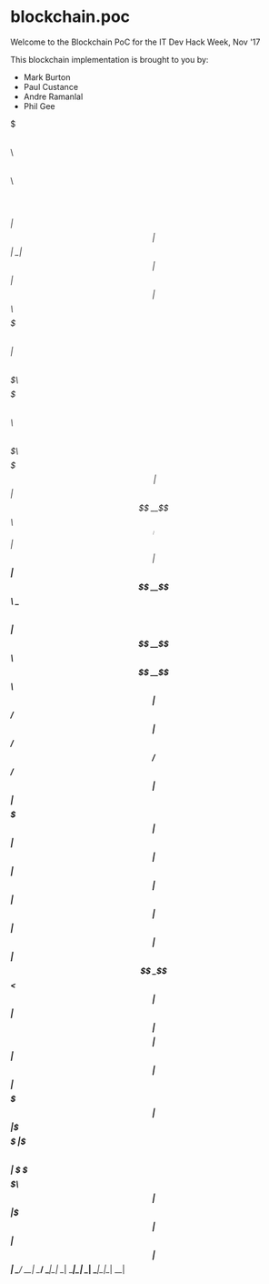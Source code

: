 # blockchain.poc

Welcome to the Blockchain PoC for the IT Dev Hack Week, Nov '17

This blockchain implementation is brought to you by:
- Mark Burton
- Paul Custance
- Andre Ramanlal
- Phil Gee

$$$$$$$\  $$\                     $$\                 $$\                 $$\           
$$  __$$\ $$ |                    $$ |                $$ |                \__|          
$$ |  $$ |$$ | $$$$$$\   $$$$$$$\ $$ |  $$\  $$$$$$$\ $$$$$$$\   $$$$$$\  $$\ $$$$$$$\  
$$$$$$$\ |$$ |$$  __$$\ $$  _____|$$ | $$  |$$  _____|$$  __$$\  \____$$\ $$ |$$  __$$\ 
$$  __$$\ $$ |$$ /  $$ |$$ /      $$$$$$  / $$ /      $$ |  $$ | $$$$$$$ |$$ |$$ |  $$ |
$$ |  $$ |$$ |$$ |  $$ |$$ |      $$  _$$<  $$ |      $$ |  $$ |$$  __$$ |$$ |$$ |  $$ |
$$$$$$$  |$$ |\$$$$$$  |\$$$$$$$\ $$ | \$$\ \$$$$$$$\ $$ |  $$ |\$$$$$$$ |$$ |$$ |  $$ |
\_______/ \__| \______/  \_______|\__|  \__| \_______|\__|  \__| \_______|\__|\__|  \__|
